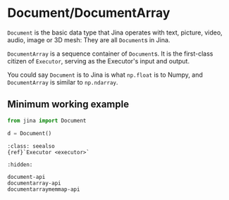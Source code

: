 # Document/DocumentArray

`Document` is the basic data type that Jina operates with text, picture, video, audio, image or 3D mesh: They are
all `Document`s in Jina.

`DocumentArray` is a sequence container of `Document`s. It is the first-class citizen of `Executor`, serving as the
Executor's input and output.

You could say `Document` is to Jina is what `np.float` is to Numpy, and `DocumentArray` is similar to `np.ndarray`.

## Minimum working example

```python
from jina import Document

d = Document() 
```

````{admonition} See Also
:class: seealso
{ref}`Executor <executor>`
````

```{toctree}
:hidden:

document-api
documentarray-api
documentarraymemmap-api
```